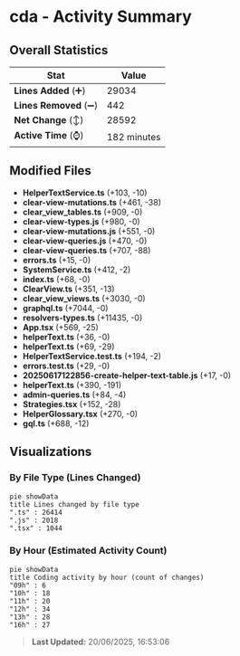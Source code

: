 # cda - Activity Summary 

## Overall Statistics

| Stat                   | Value                                                             |
| ---------------------- | ----------------------------------------------------------------- |
| **Lines Added** (➕)   | 29034                                          |
| **Lines Removed** (➖) | 442                                        |
| **Net Change** (↕)    | 28592                |
| **Active Time** (⌚)   | 182 minutes |


## Modified Files
- **HelperTextService.ts** (+103, -10)
- **clear-view-mutations.ts** (+461, -38)
- **clear_view_tables.ts** (+909, -0)
- **clear-view-types.js** (+980, -0)
- **clear-view-mutations.js** (+551, -0)
- **clear-view-queries.js** (+470, -0)
- **clear-view-queries.ts** (+707, -88)
- **errors.ts** (+15, -0)
- **SystemService.ts** (+412, -2)
- **index.ts** (+68, -0)
- **ClearView.ts** (+351, -13)
- **clear_view_views.ts** (+3030, -0)
- **graphql.ts** (+7044, -0)
- **resolvers-types.ts** (+11435, -0)
- **App.tsx** (+569, -25)
- **helperText.ts** (+36, -0)
- **helperText.ts** (+69, -29)
- **HelperTextService.test.ts** (+194, -2)
- **errors.test.ts** (+29, -0)
- **20250617122856-create-helper-text-table.js** (+17, -0)
- **helperText.ts** (+390, -191)
- **admin-queries.ts** (+84, -4)
- **Strategies.tsx** (+152, -28)
- **HelperGlossary.tsx** (+270, -0)
- **gql.ts** (+688, -12)

## Visualizations

### By File Type (Lines Changed)

```mermaid
pie showData
title Lines changed by file type
".ts" : 26414
".js" : 2018
".tsx" : 1044
```

### By Hour (Estimated Activity Count)

```mermaid
pie showData
title Coding activity by hour (count of changes)
"09h" : 6
"10h" : 18
"11h" : 20
"12h" : 34
"13h" : 28
"16h" : 27
```


> **Last Updated:** 20/06/2025, 16:53:06